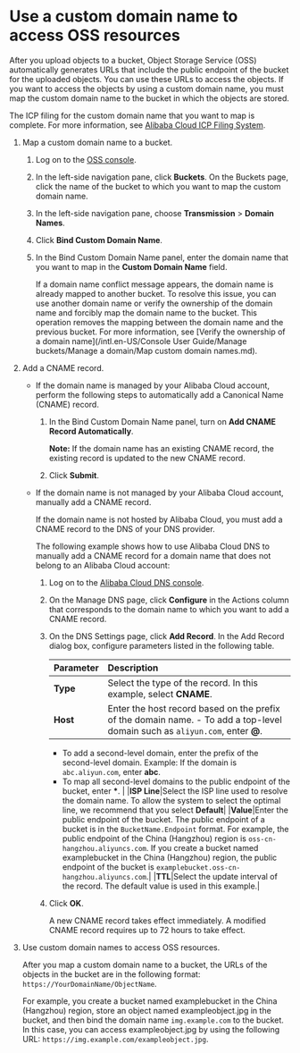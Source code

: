 # Use a custom domain name to access OSS resources

After you upload objects to a bucket, Object Storage Service \(OSS\) automatically generates URLs that include the public endpoint of the bucket for the uploaded objects. You can use these URLs to access the objects. If you want to access the objects by using a custom domain name, you must map the custom domain name to the bucket in which the objects are stored.

The ICP filing for the custom domain name that you want to map is complete. For more information, see [Alibaba Cloud ICP Filing System](https://beian.aliyun.com/order/selfBaIndex.htm).

1.  Map a custom domain name to a bucket.

    1.  Log on to the [OSS console](https://oss.console.aliyun.com/).

    2.  In the left-side navigation pane, click **Buckets**. On the Buckets page, click the name of the bucket to which you want to map the custom domain name.

    3.  In the left-side navigation pane, choose **Transmission** \> **Domain Names**.

    4.  Click **Bind Custom Domain Name**.

    5.  In the Bind Custom Domain Name panel, enter the domain name that you want to map in the **Custom Domain Name** field.

        If a domain name conflict message appears, the domain name is already mapped to another bucket. To resolve this issue, you can use another domain name or verify the ownership of the domain name and forcibly map the domain name to the bucket. This operation removes the mapping between the domain name and the previous bucket. For more information, see [Verify the ownership of a domain name](/intl.en-US/Console User Guide/Manage buckets/Manage a domain/Map custom domain names.md).

2.  Add a CNAME record.

    -   If the domain name is managed by your Alibaba Cloud account, perform the following steps to automatically add a Canonical Name \(CNAME\) record.
        1.  In the Bind Custom Domain Name panel, turn on **Add CNAME Record Automatically**.

            **Note:** If the domain name has an existing CNAME record, the existing record is updated to the new CNAME record.

        2.  Click **Submit**.
    -   If the domain name is not managed by your Alibaba Cloud account, manually add a CNAME record.

        If the domain name is not hosted by Alibaba Cloud, you must add a CNAME record to the DNS of your DNS provider.

        The following example shows how to use Alibaba Cloud DNS to manually add a CNAME record for a domain name that does not belong to an Alibaba Cloud account:

        1.  Log on to the [Alibaba Cloud DNS console](https://dns.console.aliyun.com/#/dns/domainList).
        2.  On the Manage DNS page, click **Configure** in the Actions column that corresponds to the domain name to which you want to add a CNAME record.
        3.  On the DNS Settings page, click **Add Record**. In the Add Record dialog box, configure parameters listed in the following table.

            |Parameter|Description|
            |:--------|:----------|
            |**Type**|Select the type of the record. In this example, select **CNAME**.|
            |**Host**|Enter the host record based on the prefix of the domain name.             -   To add a top-level domain such as `aliyun.com`, enter **@**.
            -   To add a second-level domain, enter the prefix of the second-level domain. Example: If the domain is `abc.aliyun.com`, enter **abc**.
            -   To map all second-level domains to the public endpoint of the bucket, enter **\***. |
            |**ISP Line**|Select the ISP line used to resolve the domain name. To allow the system to select the optimal line, we recommend that you select **Default**|
            |**Value**|Enter the public endpoint of the bucket. The public endpoint of a bucket is in the `BucketName.Endpoint` format. For example, the public endpoint of the China \(Hangzhou\) region is `oss-cn-hangzhou.aliyuncs.com`. If you create a bucket named examplebucket in the China \(Hangzhou\) region, the public endpoint of the bucket is `examplebucket.oss-cn-hangzhou.aliyuncs.com`.|
            |**TTL**|Select the update interval of the record. The default value is used in this example.|

        4.  Click **OK**.

            A new CNAME record takes effect immediately. A modified CNAME record requires up to 72 hours to take effect.

3.  Use custom domain names to access OSS resources.

    After you map a custom domain name to a bucket, the URLs of the objects in the bucket are in the following format: `https://YourDomainName/ObjectName`.

    For example, you create a bucket named examplebucket in the China \(Hangzhou\) region, store an object named exampleobject.jpg in the bucket, and then bind the domain name `img.example.com` to the bucket. In this case, you can access exampleobject.jpg by using the following URL: `https://img.example.com/exampleobject.jpg`.


